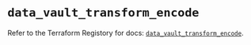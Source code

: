 # `data_vault_transform_encode`

Refer to the Terraform Registory for docs: [`data_vault_transform_encode`](https://www.terraform.io/docs/providers/vault/d/transform_encode).
